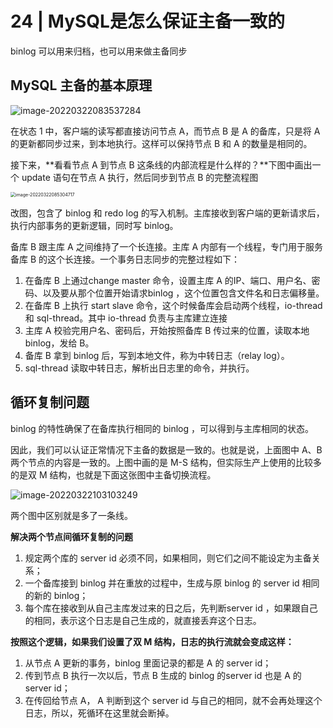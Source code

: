 # 24 | MySQL是怎么保证主备一致的

binlog 可以用来归档，也可以用来做主备同步

## MySQL 主备的基本原理

![image-20220322083537284](https://lixianghong.oss-cn-beijing.aliyuncs.com/typore/image-20220322083537284.png)

在状态 1 中，客户端的读写都直接访问节点 A，而节点 B 是 A 的备库，只是将 A 的更新都同步过来，到本地执行。这样可以保持节点 B 和 A 的数量是相同的。



接下来，**看看节点 A 到节点 B 这条线的内部流程是什么样的？**下图中画出一个 update 语句在节点 A 执行，然后同步到节点 B 的完整流程图

<img src="https://lixianghong.oss-cn-beijing.aliyuncs.com/typore/image-20220322085304717.png" alt="image-20220322085304717" style="zoom:50%;" />

改图，包含了 binlog 和 redo log 的写入机制。主库接收到客户端的更新请求后，执行内部事务的更新逻辑，同时写 binlog。

备库 B 跟主库 A 之间维持了一个长连接。主库 A 内部有一个线程，专门用于服务备库 B 的这个长连接。一个事务日志同步的完整过程如下：

1. 在备库 B 上通过change master 命令，设置主库 A 的IP、端口、用户名、密码、以及要从那个位置开始请求binlog ，这个位置包含文件名和日志偏移量。
2. 在备库 B 上执行 start slave 命令，这个时候备库会启动两个线程，io-thread 和 sql-thread。其中 io-thread 负责与主库建立连接
3. 主库 A 校验完用户名、密码后，开始按照备库 B 传过来的位置，读取本地 binlog，发给 B。
4. 备库 B 拿到 binlog 后，写到本地文件，称为中转日志（relay log）。
5. sql-thread 读取中转日志，解析出日志里的命令，并执行。



## 循环复制问题

binlog 的特性确保了在备库执行相同的 binlog ，可以得到与主库相同的状态。

因此，我们可以认证正常情况下主备的数据是一致的。也就是说，上面图中 A、B 两个节点的内容是一致的。上图中画的是 M-S 结构，但实际生产上使用的比较多的是双 M 结构，也就是下面这张图中主备切换流程。

![image-20220322103103249](https://lixianghong.oss-cn-beijing.aliyuncs.com/typore/image-20220322103103249.png)

两个图中区别就是多了一条线。



**解决两个节点间循环复制的问题**

1. 规定两个库的 server id 必须不同，如果相同，则它们之间不能设定为主备关系；
2. 一个备库接到 binlog 并在重放的过程中，生成与原 binlog 的 server id 相同的新的 binlog；
3. 每个库在接收到从自己主库发过来的日之后，先判断server id ，如果跟自己的相同，表示这个日志是自己生成的，就直接丢弃这个日志。

**按照这个逻辑，如果我们设置了双 M 结构，日志的执行流就会变成这样：**

1. 从节点 A 更新的事务，binlog 里面记录的都是 A 的 server id；
2. 传到节点 B 执行一次以后，节点 B 生成的 binlog 的server id 也是 A 的server id；
3. 在传回给节点 A， A 判断到这个 server id 与自己的相同，就不会再处理这个日志，所以，死循环在这里就会断掉。







































































































































